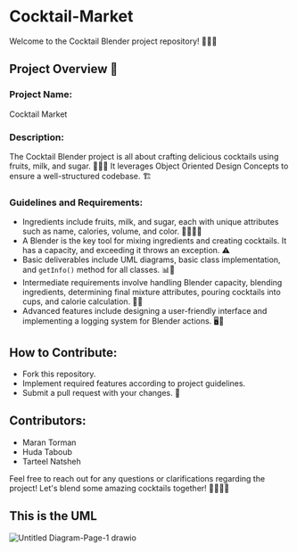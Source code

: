 # Cocktail-Market

Welcome to the Cocktail Blender project repository! 🍹✨🎉

## Project Overview 📝

### Project Name:
Cocktail Market

### Description:
The Cocktail Blender project is all about crafting delicious cocktails using fruits, milk, and sugar. 🍓🥛🍋 It leverages Object Oriented Design Concepts to ensure a well-structured codebase. 🏗️

### Guidelines and Requirements:
- Ingredients include fruits, milk, and sugar, each with unique attributes such as name, calories, volume, and color. 🍍🥛🍯🌈
- A Blender is the key tool for mixing ingredients and creating cocktails. It has a capacity, and exceeding it throws an exception. ⚠️
- Basic deliverables include UML diagrams, basic class implementation, and `getInfo()` method for all classes. 📊📝
- Intermediate requirements involve handling Blender capacity, blending ingredients, determining final mixture attributes, pouring cocktails into cups, and calorie calculation. 🧾🍹
- Advanced features include designing a user-friendly interface and implementing a logging system for Blender actions. 🖥️📝

## How to Contribute:
- Fork this repository.
- Implement required features according to project guidelines.
- Submit a pull request with your changes. 🚀

## Contributors:
- Maran Torman
- Huda Taboub
- Tarteel Natsheh

Feel free to reach out for any questions or clarifications regarding the project! Let's blend some amazing cocktails together! 🎉🍹🍓🥥

## This is the UML
![Untitled Diagram-Page-1 drawio](https://github.com/TarteelGH/Cocktail-Market/assets/114241640/8e8eee68-5638-4cef-ac7f-f9c5de7b0010)
